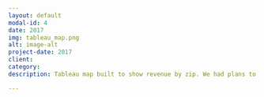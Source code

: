 ```yaml
---
layout: default
modal-id: 4
date: 2017
img: tableau_map.png
alt: image-alt
project-date: 2017
client:
category: 
description: Tableau map built to show revenue by zip. We had plans to move away from our current reporting tool and adopt Tableau server but was halted as we decided to build everything from scratch/open-source libraries. As a result I don't have a lot of interesting Tableau visualizations.

---
```

